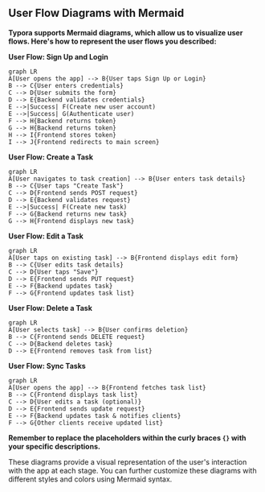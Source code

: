## User Flow Diagrams with Mermaid

**Typora supports Mermaid diagrams, which allow us to visualize user flows. Here's how to represent the user flows you described:**

**User Flow: Sign Up and Login**

```mermaid
graph LR
A[User opens the app] --> B{User taps Sign Up or Login}
B --> C{User enters credentials}
C --> D{User submits the form}
D --> E{Backend validates credentials}
E -->|Success| F(Create new user account)
E -->|Success| G(Authenticate user)
F --> H{Backend returns token}
G --> H{Backend returns token}
H --> I{Frontend stores token}
I --> J{Frontend redirects to main screen}
```

**User Flow: Create a Task**

```mermaid
graph LR
A[User navigates to task creation] --> B{User enters task details}
B --> C{User taps "Create Task"}
C --> D{Frontend sends POST request}
D --> E{Backend validates request}
E -->|Success| F(Create new task)
F --> G{Backend returns new task}
G --> H{Frontend displays new task}
```

**User Flow: Edit a Task**

```mermaid
graph LR
A[User taps on existing task] --> B{Frontend displays edit form}
B --> C{User edits task details}
C --> D{User taps "Save"}
D --> E{Frontend sends PUT request}
E --> F{Backend updates task}
F --> G{Frontend updates task list}
```

**User Flow: Delete a Task**

```mermaid
graph LR
A[User selects task] --> B{User confirms deletion}
B --> C{Frontend sends DELETE request}
C --> D{Backend deletes task}
D --> E{Frontend removes task from list}
```

**User Flow: Sync Tasks**

```mermaid
graph LR
A[User opens the app] --> B{Frontend fetches task list}
B --> C{Frontend displays task list}
C --> D{User edits a task (optional)}
D --> E{Frontend sends update request}
E --> F{Backend updates task & notifies clients}
F --> G{Other clients receive updated list}
```

**Remember to replace the placeholders within the curly braces `{}` with your specific descriptions.**

These diagrams provide a visual representation of the user's interaction with the app at each stage. You can further customize these diagrams with different styles and colors using Mermaid syntax.
